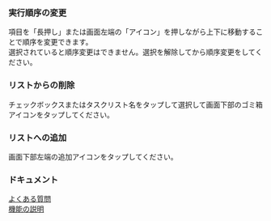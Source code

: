 ### 実行順序の変更  
項目を「長押し」または画面左端の「アイコン」を押しながら上下に移動することで順序を変更できます。  
選択されていると順序変更はできません。選択を解除してから順序変更をしてください。  

### リストからの削除  
チェックボックスまたはタスクリスト名をタップして選択して画面下部のゴミ箱アイコンをタップしてください。  

### リストへの追加  
画面下部左端の追加アイコンをタップしてください。  

### ドキュメント  
[よくある質問](https://sentaroh.github.io/Documents/SMBSync3/SMBSync3_FAQ_JA.htm)  
[機能の説明](https://sentaroh.github.io/Documents/SMBSync3/SMBSync3_Desc_JA.htm)  
